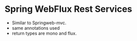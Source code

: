 # Spring WebFlux Rest Services

- Similar to Springweb-mvc.
- same annotations used
- return types are mono and flux.
